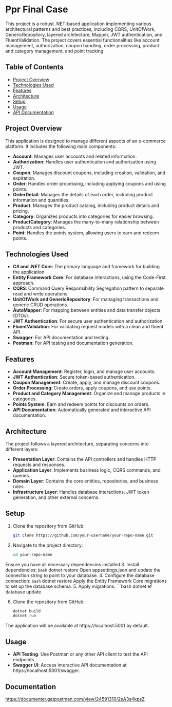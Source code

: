 
# Ppr Final Case

This project is a robust .NET-based application implementing various architectural patterns and best practices, including CQRS, UnitOfWork, GenericRepository, layered architecture, Mapper, JWT authentication, and FluentValidation. The project covers essential functionalities like account management, authorization, coupon handling, order processing, product and category management, and point tracking.

## Table of Contents

- [Project Overview](#project-overview)
- [Technologies Used](#technologies-used)
- [Features](#features)
- [Architecture](#architecture)
- [Setup](#setup)
- [Usage](#usage)
- [API Documentation](#documentation)

## Project Overview

This application is designed to manage different aspects of an e-commerce platform. It includes the following main components:

- **Account**: Manages user accounts and related information.
- **Authorization**: Handles user authentication and authorization using JWT.
- **Coupon**: Manages discount coupons, including creation, validation, and expiration.
- **Order**: Handles order processing, including applying coupons and using points.
- **OrderDetail**: Manages the details of each order, including product information and quantities.
- **Product**: Manages the product catalog, including product details and pricing.
- **Category**: Organizes products into categories for easier browsing.
- **ProductCategory**: Manages the many-to-many relationship between products and categories.
- **Point**: Handles the points system, allowing users to earn and redeem points.

## Technologies Used

- **C# and .NET Core**: The primary language and framework for building the application.
- **Entity Framework Core**: For database interactions, using the Code-First approach.
- **CQRS**: Command Query Responsibility Segregation pattern to separate read and write operations.
- **UnitOfWork and GenericRepository**: For managing transactions and generic CRUD operations.
- **AutoMapper**: For mapping between entities and data transfer objects (DTOs).
- **JWT Authentication**: For secure user authentication and authorization.
- **FluentValidation**: For validating request models with a clean and fluent API.
- **Swagger**: For API documentation and testing.
- **Postman**: For API testing and documentation generation.

## Features

- **Account Management**: Register, login, and manage user accounts.
- **JWT Authentication**: Secure token-based authentication.
- **Coupon Management**: Create, apply, and manage discount coupons.
- **Order Processing**: Create orders, apply coupons, and use points.
- **Product and Category Management**: Organize and manage products in categories.
- **Points System**: Earn and redeem points for discounts on orders.
- **API Documentation**: Automatically generated and interactive API documentation.

## Architecture

The project follows a layered architecture, separating concerns into different layers:

- **Presentation Layer**: Contains the API controllers and handles HTTP requests and responses.
- **Application Layer**: Implements business logic, CQRS commands, and queries.
- **Domain Layer**: Contains the core entities, repositories, and business rules.
- **Infrastructure Layer**: Handles database interactions, JWT token generation, and other external concerns.

## Setup

1. Clone the repository from GitHub:
   ```bash
   git clone https://github.com/your-username/your-repo-name.git
2. Navigate to the project directory:
   ```bash
   cd your-repo-name
Ensure you have all necessary dependencies installed
3. Install dependencies:
   ```bash```
   dotnet restore
Open appsettings.json and update the connection string to point to your database.
4. Configure the database connection:
   ```bash```
   dotnet restore
Apply the Entity Framework Core migrations to set up the database schema.
5. Apply migrations:
    ```bash
    dotnet ef database update

6. Clone the repository from GitHub:
   ```bash
   dotnet build
   dotnet run

The application will be available at https://localhost:5001 by default.



## Usage

- **API Testing**: Use Postman or any other API client to test the API endpoints.
- **Swagger UI**: Access interactive API documentation at https://localhost:5001/swagger.

## Documentation

https://documenter.getpostman.com/view/24591310/2sA3s4kpsZ
